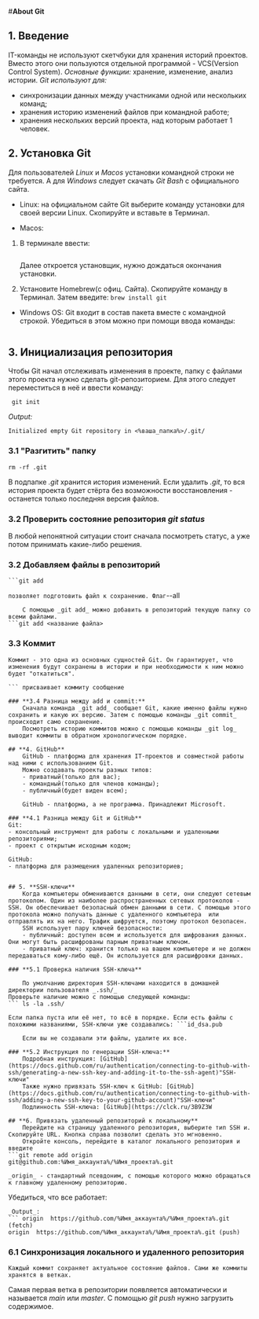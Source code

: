 #**About Git**

## **1. Введение**

IT-команды не используют скетчбуки для хранения историй проектов. Вместо этого они пользуются отдельной программой - VCS(Version Control System).
	*Основные функции:* хранение, изменение, анализ истории.
	*Git используют для:*
- синхронизации данных между участниками одной или нескольких команд;
- хранения историю изменений файлов при командной работе;
- хранения нескольких версий проекта, над которым работает 1 человек.


## **2. Установка Git**

Для пользователей _Linux_ и _Macos_ установки командной строки не требуется. А для _Windows_ следует скачать _Git Bash_ с официального сайта.

* Linux: на официальном сайте Git выберите команду установки для своей версии Linux. Скопируйте и вставьте в Терминал.

* Macos: 

1. В терминале ввести: 
	```/usr/bin/git
	```
	Далее откроется установщик, нужно дождаться окончания установки. 
	
2. Установите Homebrew(с офиц. Сайта). Скопируйте команду в Терминал. Затем введите:
	```brew install git ```


* Windows OS: Git входит в состав пакета вместе с командной строкой. Убедиться в этом можно при помощи ввода команды:
	```git version
	``` 

## **3. Инициализация репозитория**

Чтобы Git начал отслеживать изменения в проекте, папку с файлами этого проекта нужно сделать git-репозиторием. Для этого следует переместиться в неё и ввести команду: 

``` git init```

_Output:_

```Initialized empty Git repository in <%ваша_папка%>/.git/```

### **3.1 "Разгитить" папку**
```cd <папка>
rm -rf .git
```

В подпапке _.git_ хранится история изменений. Если удалить _.git_, то вся история проекта будет стёрта без возможности восстановления - останется только последняя версия файлов. 

### **3.2 Проверить состояние репозитория _git status_**

В любой непонятной ситуации стоит сначала посмотреть статус, а уже потом принимать какие-либо решения.

### **3.2 Добавляем файлы в репозиторий**

	```git add
``` позволяет подготовить файл к сохранению. Флаг ```--all
``` подготовит сразу все файлы.
	С помощью _git add_ можно добавить в репозиторий текущую папку со всеми файлами. 
```git add <название файла>
```

### **3.3 Коммит**
	Коммит - это одна из основных сущностей Git. Он гарантирует, что изменения будут сохранены в истории и при необходимости к ним можно будет "откатиться".
```git commit -m
``` присваивает коммиту сообщение

### **3.4 Разница между add и commit:**
	Сначала команда _git add_ сообщает Git, какие именно файлы нужно сохранить и какую их версию. Затем с помощью команды _git commit_ происходит само сохранение.
	Посмотреть историю коммитов можно с помощью команды _git log_ выводит коммиты в обратном хронологическом порядке.

## **4. GitHub**
	GitHub - платформа для хранения IT-проектов и совместной работы над ними с использованием Git.
	Можно создавать проекты разных типов:
	- приватный(только для вас);
	- командный(только для членов команды);
	- публичный(будет виден всем);

	GitHub - платформа, а не программа. Принадлежит Microsoft. 
 
### **4.1 Разница между Git и GitHub**
Git:
- консольный инструмент для работы с локальными и удаленными репозиториями;
- проект с открытым исходным кодом;

GitHub:
- платформа для размещения удаленных репозиториев;


## 5. **SSH-ключи**
	Когда компьютеры обмениваются данными в сети, они следуют сетевым протоколом. Один из наиболее распространенных сетевых протоколов - SSH. Он обеспечивает безопасный обмен данными в сети. С помощью этого протокола можно получать данные с удаленного компьютера  или отправлять их на него. Трафик шифруется, поэтому протокол безопасен. 
	SSH использует пару ключей безопасности:
	- публичный: доступен всем и используется для шифрования данных. Они могут быть расшифрованы парным приватным ключом.
	- приватный ключ: хранится только на вашем компьютере и не должен передаваться кому-либо ещё. Он используется для расшифровки данных.

### **5.1 Проверка наличия SSH-ключа**

	По умолчанию директория SSH-ключами находится в домашней директории пользователя _.ssh/_
Проверьте наличие можно с помощью следующей команды:
``` ls -la .ssh/
```
	Если папка пуста или её нет, то всё в порядке. Если есть файлы с похожими названиями, SSH-ключи уже создавались: ```id_dsa.pub
```, ...
	Если вы не создавали эти файлы, удалите их все.

### **5.2 Инструкция по генерации SSH-ключа:**
	Подробная инструкция: [GitHub](https://docs.github.com/ru/authentication/connecting-to-github-with-ssh/generating-a-new-ssh-key-and-adding-it-to-the-ssh-agent)"SSH-ключи"
	Также нужно привязать SSH-ключ к GitHub: [GitHub](https://docs.github.com/ru/authentication/connecting-to-github-with-ssh/adding-a-new-ssh-key-to-your-github-account)"SSH-ключи"
	Подлинность SSH-ключа: [GitHub](https://clck.ru/3B9Z3W

## **6. Привязать удаленный репозиторий к локальному**
	Перейдите на страницу удаленного репозитория, выберите тип SSH и. Скопируйте URL. Кнопка справа позволит сделать это мгновенно. 
	Откройте консоль, перейдите в каталог локального репозитория и введите
```git remote add origin git@github.com:%Имя_аккаунта%/%Имя_проекта%.git
```
	_origin_ - стандартный псевдоним, с помощью которого можно обращаться к главному удаленному репозиторию. 
Убедиться, что все работает:
``` git remote -v
_Output_:
``` origin	https://github.com/%Имя_аккаунта%/%Имя_проекта%.git (fetch)
origin	https://github.com/%Имя_аккаунта%/%Имя_проекта%.git (push)
```
### **6.1 Синхронизация локального и удаленного репозитория**
	Каждый коммит сохраняет актуальное состояние файлов. Сами же коммиты хранятся в ветках.
Самая первая ветка в репозитории появляется автоматически и называется _main_ или _master_.
C помощью _git push_ нужно загрузить содержимое. 
``` git push -u origin main/master
```



